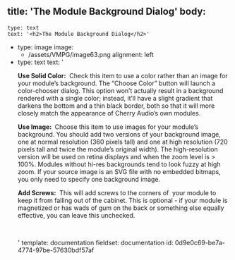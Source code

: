 title: 'The Module Background Dialog'
body:
  -
    type: text
    text: '<h2>The Module Background Dialog</h2>'
  -
    type: image
    image:
      - /assets/VMPG/image63.png
    alignment: left
  -
    type: text
    text: '<p><strong>Use Solid Color:</strong> &nbsp;Check this item to use a color rather than an image for your module’s background. The “Choose Color” button will launch a color-chooser dialog. This option won’t actually result in a background rendered with a single color; instead, it’ll have a slight gradient that darkens the bottom and a thin black border, both so that it will more closely match the appearance of Cherry Audio’s own modules.</p><p><strong>Use Image: </strong>&nbsp;Choose this item to use images for your module’s background. You should add two versions of your background image, one at normal resolution (360 pixels tall) and one at high resolution (720 pixels tall and twice the module’s original width). The high-resolution version will be used on retina displays and when the zoom level is &gt; 100%. Modules without hi-res backgrounds tend to look fuzzy at high zoom. If your source image is an SVG file with no embedded bitmaps, you only need to specify one background image.</p><p><strong>Add Screws:</strong> &nbsp;This will add screws to the corners of &nbsp;your module to keep it from falling out of the cabinet. This is optional - if your module is magnetized or has wads of gum on the back or something else equally effective, you can leave this unchecked.</p><p><br></p>'
template: documentation
fieldset: documentation
id: 0d9e0c69-be7a-4774-97be-57630bdf57af
